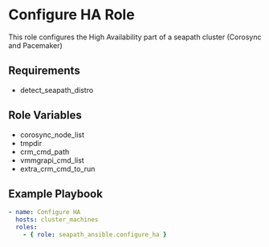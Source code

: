 # Configure HA Role

This role configures the High Availability part of a seapath cluster (Corosync and Pacemaker)

## Requirements

- detect_seapath_distro

## Role Variables

- corosync_node_list
- tmpdir
- crm_cmd_path
- vmmgrapi_cmd_list
- extra_crm_cmd_to_run

## Example Playbook

```yaml
- name: Configure HA
  hosts: cluster_machines
  roles:
    - { role: seapath_ansible.configure_ha }
```
